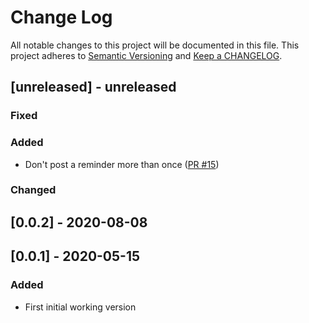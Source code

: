 # Change Log

All notable changes to this project will be documented in this file. This project adheres to [Semantic Versioning](http://semver.org/) and [Keep a CHANGELOG](http://keepachangelog.com/).

## [unreleased] - unreleased

### Fixed


### Added

- Don't post a reminder more than once ([PR #15](https://github.com/ponylang/release-notes-reminder-bot-action/pull/15))

### Changed


## [0.0.2] - 2020-08-08

## [0.0.1] - 2020-05-15

### Added

- First initial working version

